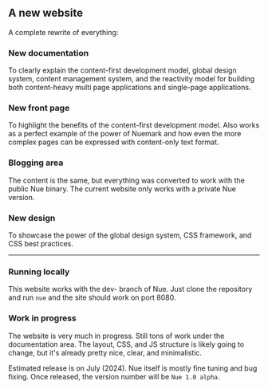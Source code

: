 
## A new website

A complete rewrite of everything:


### New documentation
To clearly explain the content-first development model, global design system, content management system, and the reactivity model for building both content-heavy multi page applications and single-page applications.


### New front page
To highlight the benefits of the content-first development model. Also works as a perfect example of the power of Nuemark and how even the more complex pages can be expressed with content-only text format.

### Blogging area
The content is the same, but everything was converted to work with the public Nue binary. The current website only works with a private Nue version.

### New design
To showcase the power of the global design system, CSS framework, and CSS best practices.

- - -

### Running locally
This website works with the dev- branch of Nue. Just clone the repository and run `nue` and the site should work on port 8080.

### Work in progress
The website is very much in progress. Still tons of work under the documentation area. The layout, CSS, and JS structure is likely going to change, but it's already pretty nice, clear, and minimalistic.

Estimated release is on July (2024). Nue itself is mostly fine tuning and bug fixing. Once released, the version number will be `Nue 1.0 alpha`.
